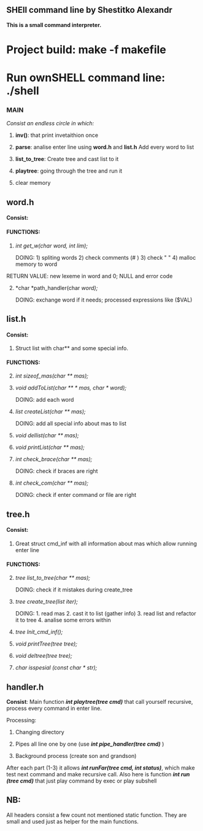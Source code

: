 
## SHEll command line by Shestitko Alexandr

 **This is a small command interpreter.**
 # Project build: make -f  makefile
 # Run ownSHELL command line: ./shell

### MAIN
*Consist an endless circle in which:*
1. **inv()**: that print invetaithion once 

2. **parse**: analise enter line using **word.h** and **list.h** Add every word to list

3. **list_to_tree**: Create tree and cast list to it

4. **playtree**: going through the tree and run it

5. clear memory 

## word.h 

#### Consist:
#### FUNCTIONS:

1) *int get_w(char* *word, int lim);*

    DOING:
        1) spliting words
        2) check comments (# )
        3) check " "
        4) malloc memory to word

  RETURN VALUE: new lexeme in word and 0; NULL and error code

2) *char *path_handler(char *word);*

    DOING: exchange word if it needs; processed expressions like ($VAL)

## list.h

#### Consist:

1) Struct list with char** and some special info.
#### FUNCTIONS:
2) *int sizeof_mas(char ** mas);*

3) *void addToList(char ** * mas, char * word);*

    DOING: add each word

4) *list createList(char ** mas);*

    DOING: add all special info about mas to list

5) *void dellist(char ** mas);* 

6) *void printList(char ** mas);* 

7) *int check_brace(char ** mas);*

    DOING: check if braces are right
    
8) *int check_com(char ** mas);*

    DOING: check if enter command or file are right

## tree.h

#### Consist:

1) Great struct cmd_inf with all information about mas which allow running enter line
#### FUNCTIONS:
2) *tree list_to_tree(char ** mas);*

    DOING: check if it mistakes during create_tree
3) *tree create_tree(list iter);*

     DOING: 
       1. read mas
       2. cast it to list (gather info)
       3. read list and refactor it to tree
       4. analise some errors within

4) *tree Init_cmd_inf();*

5) *void printTree(tree tree);*

6) *void deltree(tree tree);*

7) *char isspesial (const char * str);*

## handler.h

**Consist**:
Main function ***int playtree(tree cmd)*** that call yourself 
recursive, process every command in enter line.

Processing:

1. Changing directory

2. Pipes all line one by one (use ***int pipe_handler(tree cmd)*** )

3. Background process (create son and grandson)

After each part (1-3) it allows ***int runFar(tree cmd, int status)***, which make test next command and make recursive call.
Also here is function ***int run (tree cmd)*** that just play command by exec or play subshell


## **NB:**
All headers consist a few count not mentioned static function. They are small and used 
just as helper for the main functions.
